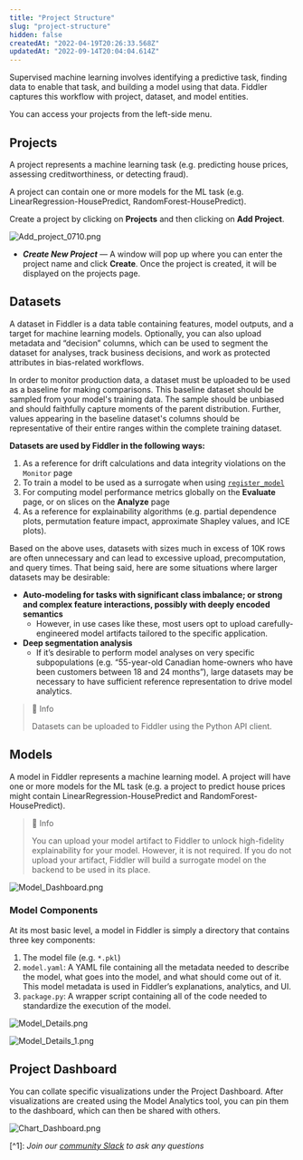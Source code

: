 ```yaml
---
title: "Project Structure"
slug: "project-structure"
hidden: false
createdAt: "2022-04-19T20:26:33.568Z"
updatedAt: "2022-09-14T20:04:04.614Z"
---
```

Supervised machine learning involves identifying a predictive task, finding data to enable that task, and building a model using that data. Fiddler captures this workflow with project, dataset, and model entities.

You can access your projects from the left-side menu.

## Projects

A project represents a machine learning task (e.g. predicting house prices, assessing creditworthiness, or detecting fraud).

A project can contain one or more models for the ML task (e.g. LinearRegression-HousePredict, RandomForest-HousePredict).

Create a project by clicking on **Projects** and then clicking on **Add Project**.

![](https://files.readme.io/8e4b429-Add_project_0710.png "Add_project_0710.png")



- **_Create New Project_** — A window will pop up where you can enter the project name and click **Create**. Once the project is created, it will be displayed on the projects page.

## Datasets

A dataset in Fiddler is a data table containing features, model outputs, and a target for machine learning models. Optionally, you can also upload metadata and “decision” columns, which can be used to segment the dataset for analyses, track business decisions, and work as protected attributes in bias-related workflows.

In order to monitor production data, a dataset must be uploaded to be used as a baseline for making comparisons. This baseline dataset should be sampled from your model's training data. The sample should be unbiased and should faithfully capture moments of the parent distribution. Further, values appearing in the baseline dataset's columns should be representative of their entire ranges within the complete training dataset.

**Datasets are used by Fiddler in the following ways:**

1. As a reference for drift calculations and data integrity violations on the `Monitor` page
2. To train a model to be used as a surrogate when using [`register_model`](https://api.fiddler.ai/#client-register_model)
3. For computing model performance metrics globally on the **Evaluate** page, or on slices on the **Analyze** page
4. As a reference for explainability algorithms (e.g. partial dependence plots, permutation feature impact, approximate Shapley values, and ICE plots).

Based on the above uses, datasets with sizes much in excess of 10K rows are often unnecessary and can lead to excessive upload, precomputation, and query times. That being said, here are some situations where larger datasets may be desirable:

- **Auto-modeling for tasks with significant class imbalance; or strong and complex feature interactions, possibly with deeply encoded semantics**
  - However, in use cases like these, most users opt to upload carefully-engineered model artifacts tailored to the specific application.
- **Deep segmentation analysis**
  - If it’s desirable to perform model analyses on very specific subpopulations (e.g. “55-year-old Canadian home-owners who have been customers between 18 and 24 months”), large datasets may be necessary to have sufficient reference representation to drive model analytics.

> 📘 Info
> 
> Datasets can be uploaded to Fiddler using the Python API client.

## Models

A model in Fiddler represents a machine learning model. A project will have one or more models for the ML task (e.g. a project to predict house prices might contain LinearRegression-HousePredict and RandomForest-HousePredict).

> 📘 Info
> 
> You can upload your model artifact to Fiddler to unlock high-fidelity explainability for your model. However, it is not required. If you do not upload your artifact, Fiddler will build a surrogate model on the backend to be used in its place.

![](https://files.readme.io/e151df5-Model_Dashboard.png "Model_Dashboard.png")



### Model Components

At its most basic level, a model in Fiddler is simply a directory that contains three key components:

1. The model file (e.g. `*.pkl`)
2. `model.yaml`: A YAML file containing all the metadata needed to describe the model, what goes into the model, and what should come out of it. This model metadata is used in Fiddler’s explanations, analytics, and UI.
3. `package.py`: A wrapper script containing all of the code needed to standardize the execution of the model.

![](https://files.readme.io/7170489-Model_Details.png "Model_Details.png")



![](https://files.readme.io/2b3d52e-Model_Details_1.png "Model_Details_1.png")



## Project Dashboard

You can collate specific visualizations under the Project Dashboard. After visualizations are created using the Model Analytics tool, you can pin them to the dashboard, which can then be shared with others.

![](https://files.readme.io/b7cb9ce-Chart_Dashboard.png "Chart_Dashboard.png")



[^1]\: _Join our [community Slack](https://www.fiddler.ai/slackinvite) to ask any questions_